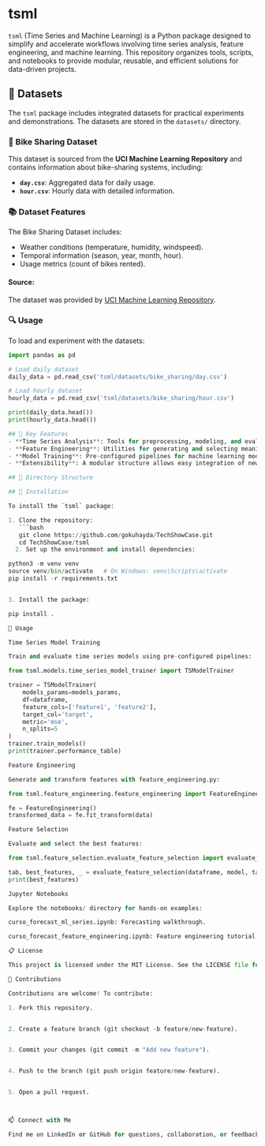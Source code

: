# tsml

`tsml` (Time Series and Machine Learning) is a Python package designed to simplify and accelerate workflows involving time series analysis, feature engineering, and machine learning. This repository organizes tools, scripts, and notebooks to provide modular, reusable, and efficient solutions for data-driven projects.

## 📂 Datasets

The `tsml` package includes integrated datasets for practical experiments and demonstrations. The datasets are stored in the `datasets/` directory.

### 🚴 Bike Sharing Dataset
This dataset is sourced from the **UCI Machine Learning Repository** and contains information about bike-sharing systems, including:
- **`day.csv`**: Aggregated data for daily usage.
- **`hour.csv`**: Hourly data with detailed information.

### 📚 Dataset Features
The Bike Sharing Dataset includes:
- Weather conditions (temperature, humidity, windspeed).
- Temporal information (season, year, month, hour).
- Usage metrics (count of bikes rented).

#### Source:
The dataset was provided by [UCI Machine Learning Repository](https://archive.ics.uci.edu/ml/datasets/bike+sharing+dataset).

### 🔍 Usage
To load and experiment with the datasets:
```python
import pandas as pd

# Load daily dataset
daily_data = pd.read_csv('tsml/datasets/bike_sharing/day.csv')

# Load hourly dataset
hourly_data = pd.read_csv('tsml/datasets/bike_sharing/hour.csv')

print(daily_data.head())
print(hourly_data.head())

## 📌 Key Features
- **Time Series Analysis**: Tools for preprocessing, modeling, and evaluating time series data.
- **Feature Engineering**: Utilities for generating and selecting meaningful features.
- **Model Training**: Pre-configured pipelines for machine learning models with hyperparameter optimization.
- **Extensibility**: A modular structure allows easy integration of new functionalities.

## 📂 Directory Structure

## 🚀 Installation

To install the `tsml` package:

1. Clone the repository:
   ```bash
   git clone https://github.com/gokuhayda/TechShowCase.git
   cd TechShowCase/tsml
  2. Set up the environment and install dependencies:

python3 -m venv venv
source venv/bin/activate   # On Windows: venv\Scripts\activate
pip install -r requirements.txt


3. Install the package:

pip install .

📖 Usage

Time Series Model Training

Train and evaluate time series models using pre-configured pipelines:

from tsml.models.time_series_model_trainer import TSModelTrainer

trainer = TSModelTrainer(
    models_params=models_params,
    df=dataframe,
    feature_cols=['feature1', 'feature2'],
    target_col='target',
    metric='mse',
    n_splits=5
)
trainer.train_models()
print(trainer.performance_table)

Feature Engineering

Generate and transform features with feature_engineering.py:

from tsml.feature_engineering.feature_engineering import FeatureEngineering

fe = FeatureEngineering()
transformed_data = fe.fit_transform(data)

Feature Selection

Evaluate and select the best features:

from tsml.feature_selection.evaluate_feature_selection import evaluate_feature_selection

tab, best_features, _ = evaluate_feature_selection(dataframe, model, target_col='target')
print(best_features)

Jupyter Notebooks

Explore the notebooks/ directory for hands-on examples:

curso_forecast_ml_series.ipynb: Forecasting walkthrough.

curso_forecast_feature_engineering.ipynb: Feature engineering tutorial.

📋 License

This project is licensed under the MIT License. See the LICENSE file for details.

🤝 Contributions

Contributions are welcome! To contribute:

1. Fork this repository.


2. Create a feature branch (git checkout -b feature/new-feature).


3. Commit your changes (git commit -m "Add new feature").


4. Push to the branch (git push origin feature/new-feature).


5. Open a pull request.



📫 Connect with Me

Find me on LinkedIn or GitHub for questions, collaboration, or feedback.
 
